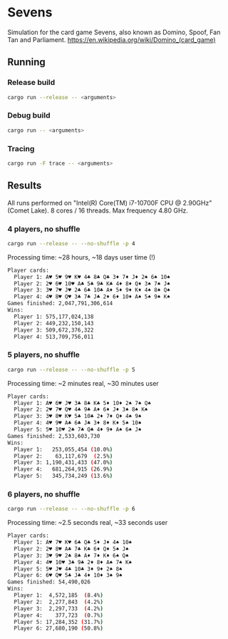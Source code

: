 # Sevens

Simulation for the card game Sevens, also known as Domino, Spoof, Fan Tan and Parliament.
<https://en.wikipedia.org/wiki/Domino_(card_game)>

## Running

### Release build

```sh
cargo run --release -- <arguments>
```

### Debug build

```sh
cargo run -- <arguments>
```

### Tracing

```sh
cargo run -F trace -- <arguments>
```

## Results

All runs performed on "Intel(R) Core(TM) i7-10700F CPU @ 2.90GHz" (Comet Lake). 8 cores / 16 threads. Max frequency 4.80 GHz.

### 4 players, no shuffle

```sh
cargo run --release -- --no-shuffle -p 4
```

Processing time: ~28 hours, ~18 days user time (!)

```sh
Player cards:
  Player 1: A♥ 5♥ 9♥ K♥ 4♣ 8♣ Q♣ 3♦ 7♦ J♦ 2♠ 6♠ 10♠
  Player 2: 2♥ 6♥ 10♥ A♣ 5♣ 9♣ K♣ 4♦ 8♦ Q♦ 3♠ 7♠ J♠
  Player 3: 3♥ 7♥ J♥ 2♣ 6♣ 10♣ A♦ 5♦ 9♦ K♦ 4♠ 8♠ Q♠
  Player 4: 4♥ 8♥ Q♥ 3♣ 7♣ J♣ 2♦ 6♦ 10♦ A♠ 5♠ 9♠ K♠
Games finished: 2,047,791,306,614
Wins:
  Player 1: 575,177,024,138
  Player 2: 449,232,150,143
  Player 3: 509,672,376,322
  Player 4: 513,709,756,011
```

### 5 players, no shuffle

```sh
cargo run --release -- --no-shuffle -p 5
```

Processing time: ~2 minutes real, ~30 minutes user

```sh
Player cards:
  Player 1: A♥ 6♥ J♥ 3♣ 8♣ K♣ 5♦ 10♦ 2♠ 7♠ Q♠
  Player 2: 2♥ 7♥ Q♥ 4♣ 9♣ A♦ 6♦ J♦ 3♠ 8♠ K♠
  Player 3: 3♥ 8♥ K♥ 5♣ 10♣ 2♦ 7♦ Q♦ 4♠ 9♠
  Player 4: 4♥ 9♥ A♣ 6♣ J♣ 3♦ 8♦ K♦ 5♠ 10♠
  Player 5: 5♥ 10♥ 2♣ 7♣ Q♣ 4♦ 9♦ A♠ 6♠ J♠
Games finished: 2,533,603,730
Wins:
  Player 1:   253,055,454 (10.0%)
  Player 2:    63,117,679  (2.5%)
  Player 3: 1,190,431,433 (47.0%)
  Player 4:   681,264,915 (26.9%)
  Player 5:   345,734,249 (13.6%)
```

### 6 players, no shuffle

```sh
cargo run --release -- --no-shuffle -p 6
```

Processing time: ~2.5 seconds real, ~33 seconds user

```sh
Player cards:
  Player 1: A♥ 7♥ K♥ 6♣ Q♣ 5♦ J♦ 4♠ 10♠
  Player 2: 2♥ 8♥ A♣ 7♣ K♣ 6♦ Q♦ 5♠ J♠
  Player 3: 3♥ 9♥ 2♣ 8♣ A♦ 7♦ K♦ 6♠ Q♠
  Player 4: 4♥ 10♥ 3♣ 9♣ 2♦ 8♦ A♠ 7♠ K♠
  Player 5: 5♥ J♥ 4♣ 10♣ 3♦ 9♦ 2♠ 8♠
  Player 6: 6♥ Q♥ 5♣ J♣ 4♦ 10♦ 3♠ 9♠
Games finished: 54,490,026
Wins:
  Player 1:  4,572,185  (8.4%)
  Player 2:  2,277,843  (4.2%)
  Player 3:  2,297,733  (4.2%)
  Player 4:    377,723  (0.7%)
  Player 5: 17,284,352 (31.7%)
  Player 6: 27,680,190 (50.8%)
```

